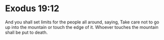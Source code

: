 # Exodus 19:12

And you shall set limits for the people all around, saying, Take care not to go up into the mountain or touch the edge of it. Whoever touches the mountain shall be put to death.
